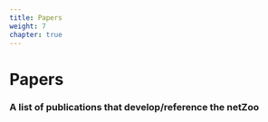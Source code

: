 ```yaml
---
title: Papers
weight: 7
chapter: true
---
```


# Papers

### A list of publications that develop/reference the netZoo
